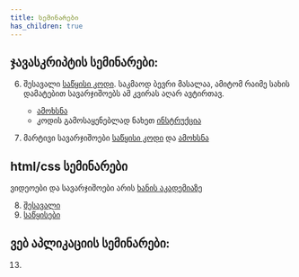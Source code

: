 ```yaml
---
title: სემინარები
has_children: true
---
```





## ჯავასკრიპტის სემინარები:

6. შესავალი [საწყისი კოდი](https://codesandbox.io/s/seminar1-4hcjw?file=/index.js). საკმაოდ ბევრი მასალაა, ამიტომ რაიმე სახის დამატებით სავარჯიშოებს ამ კვირას აღარ ავტირთავ.
    - [ამოხსნა](https://codesandbox.io/s/seminar1-solution-bb4gj?file=/index.js:88-143)
    - კოდის გამოსაყენებლად ნახეთ [ინსტრუქცია](/content/resources/main_de)

7. მარტივი სავარჯიშოები [საწყისი კოდი](https://codesandbox.io/s/seminar2-hffs1?file=/index.js) და [ამოხსნა](https://codesandbox.io/s/seminar2-solution-jkoun)


## html/css სემინარები
ვიდეოები და სავარჯიშოები არის [ხანის აკადემიაზე](https://ka.khanacademy.org/computing/computer-programming/html-css)

8. [შესავალი](https://codesandbox.io/s/seminar8-html1-d23yp?file=/index.html)
9. [საწყისები](https://codesandbox.io/s/seminar9-html1-k9gfy)


## ვებ აპლიკაციის სემინარები:
13. []()

